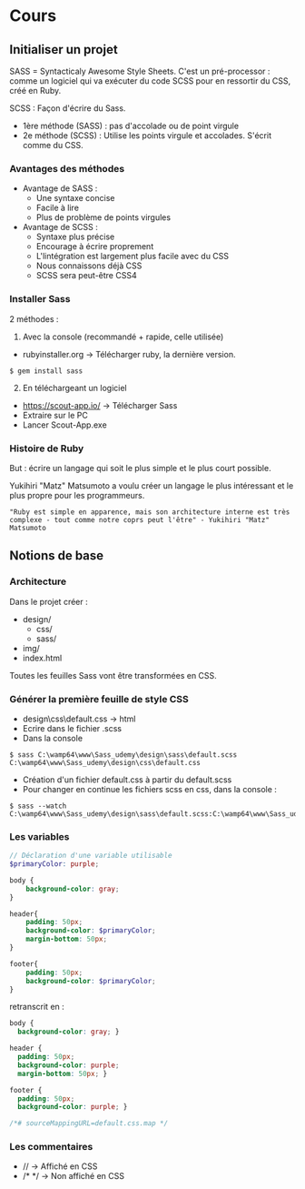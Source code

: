 # Cours 
## Initialiser un projet
SASS = Syntacticaly Awesome Style Sheets.
C'est un pré-processor : comme un logiciel qui va exécuter du code SCSS pour en ressortir du CSS, créé en Ruby.

SCSS : Façon d'écrire du Sass.

- 1ère méthode (SASS) : pas d'accolade ou de point virgule
- 2e méthode (SCSS) : Utilise les points virgule et accolades. S'écrit comme du CSS.

### Avantages des méthodes
 - Avantage de SASS :
    - Une syntaxe concise
    - Facile à lire
    - Plus de problème de points virgules
 - Avantage de SCSS :
    - Syntaxe plus précise
    - Encourage à écrire proprement
    - L'lintégration est largement plus facile avec du CSS
    - Nous connaissons déjà CSS
    - SCSS sera peut-être CSS4

### Installer Sass
2 méthodes :

1. Avec la console (recommandé + rapide, celle utilisée)
- rubyinstaller.org -> Télécharger ruby, la dernière version.
````console
$ gem install sass
````

2. En téléchargeant un logiciel
- https://scout-app.io/ -> Télécharger Sass
- Extraire sur le PC
- Lancer Scout-App.exe

### Histoire de Ruby
But : écrire un langage qui soit le plus simple et le plus court possible.

Yukihiri "Matz" Matsumoto a voulu créer un langage le plus intéressant et le plus propre pour les programmeurs.

````
"Ruby est simple en apparence, mais son architecture interne est très complexe - tout comme notre coprs peut l'être" - Yukihiri "Matz" Matsumoto
````

## Notions de base
### Architecture
Dans le projet créer :
- design/
    - css/
    - sass/
- img/
- index.html

Toutes les feuilles Sass vont être transformées en CSS.

### Générer la première feuille de style CSS
- design\css\default.css -> html
- Ecrire dans le fichier .scss
- Dans la console
````console
$ sass C:\wamp64\www\Sass_udemy\design\sass\default.scss C:\wamp64\www\Sass_udemy\design\css\default.css
````
- Création d'un fichier default.css à partir du default.scss
- Pour changer en continue les fichiers scss en css, dans la console :
````console
$ sass --watch C:\wamp64\www\Sass_udemy\design\sass\default.scss:C:\wamp64\www\Sass_udemy\design\css\default.css
````

### Les variables
````scss
// Déclaration d'une variable utilisable
$primaryColor: purple;

body {
    background-color: gray;
}

header{
    padding: 50px;
    background-color: $primaryColor;
    margin-bottom: 50px;
}

footer{
    padding: 50px;
    background-color: $primaryColor;
}
````
retranscrit en :
````css
body {
  background-color: gray; }

header {
  padding: 50px;
  background-color: purple;
  margin-bottom: 50px; }

footer {
  padding: 50px;
  background-color: purple; }

/*# sourceMappingURL=default.css.map */
````

### Les commentaires
- // -> Affiché en CSS
- /* */ -> Non affiché en CSS